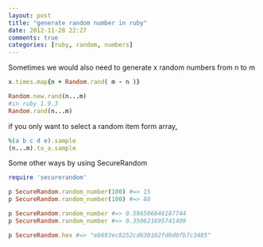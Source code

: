 ```yaml
---
layout: post
title: "generate random number in ruby"
date: 2012-11-28 22:27
comments: true
categories: [ruby, random, numbers]
---
```


Sometimes we would also need to generate x random numbers from n to m

```ruby
x.times.map{n + Random.rand( m - n )}
```

```ruby
Random.new.rand(n...m)
#in ruby 1.9.3
Random.rand(n...m)
```

if you only want to select a random item form array[.](http://stackoverflow.com/questions/198460/how-to-get-a-random-number-in-ruby)

```ruby
%(a b c d e).sample
(n...m).to_a.sample
```
Some other ways by using SecureRandom

```ruby
require 'securerandom'

p SecureRandom.random_number(100) #=> 15
p SecureRandom.random_number(100) #=> 88

p SecureRandom.random_number #=> 0.596506046187744
p SecureRandom.random_number #=> 0.350621695741409

p SecureRandom.hex #=> "eb693ec8252cd630102fd0d0fb7c3485"
```

